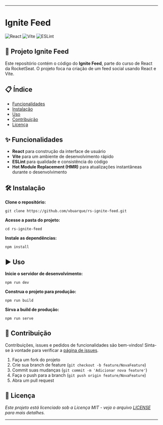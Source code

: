 ---

# Ignite Feed

![React](https://img.shields.io/badge/React-17.0.2-blue)
![Vite](https://img.shields.io/badge/Vite-2.6.4-green)
![ESLint](https://img.shields.io/badge/ESLint-7.32.0-yellow)

## 🚀 Projeto Ignite Feed

Este repositório contém o código do **Ignite Feed**, parte do curso de React da RocketSeat. O projeto foca na criação de um feed social usando React e Vite.

## 📋 Índice

- [Funcionalidades](#funcionalidades)
- [Instalação](#instalacao)
- [Uso](#uso)
- [Contribuição](#contribuicao)
- [Licença](#licenca)

<div id="funcionalidades">
<h2>✨ Funcionalidades</h2>

- **React** para construção da interface de usuário
- **Vite** para um ambiente de desenvolvimento rápido
- **ESLint** para qualidade e consistência do código
- **Hot Module Replacement (HMR)** para atualizações instantâneas durante o desenvolvimento
</div>

<div id="instalacao">
  <h2>🛠 Instalação</h2>

  <strong>Clone o repositório:</strong>

  <pre><code>git clone https://github.com/vbuarque/rs-ignite-feed.git</code></pre>

  <strong>Acesse a pasta do projeto:</strong>

  <pre><code>cd rs-ignite-feed</code></pre>

  <strong>Instale as dependências:</strong>

  <pre><code>npm install</code></pre>

</div>

<div id="uso">
<h2>▶️ Uso</h2>

  <strong>Inicie o servidor de desenvolvimento:</strong>

  <pre><code>npm run dev</code></pre>

  <strong>Construa o projeto para produção:</strong>

  <pre><code>npm run build</code></pre>

  <strong>Sirva a build de produção:</strong>

  <pre><code>npm run serve</code></pre>

</div>

<div id="contribuicao">
<h2>🤝 Contribuição</h2>

Contribuições, issues e pedidos de funcionalidades são bem-vindos! Sinta-se à vontade para verificar a [página de issues](https://github.com/vbuarque/rs-ignite-feed/issues).

1. Faça um fork do projeto
2. Crie sua branch de feature (`git checkout -b feature/NovaFeature`)
3. Commit suas mudanças (`git commit -m 'Adicionar nova feature'`)
4. Faça o push para a branch (`git push origin feature/NovaFeature`)
5. Abra um pull request

<div id="licenca">
<h2>📝 Licença</h2>

<em>Este projeto está licenciado sob a Licença MIT - veja o arquivo [LICENSE](LICENSE) para mais detalhes.</em>
</div>

---